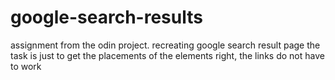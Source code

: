 # google-search-results
assignment from the odin project.
recreating google search result page
the task is just to get the placements of the elements right, the links do not have to work
